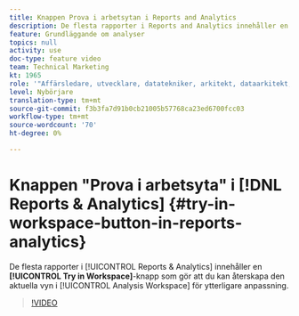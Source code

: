 ```yaml
---
title: Knappen Prova i arbetsytan i Reports and Analytics
description: De flesta rapporter i Reports and Analytics innehåller en Prova i arbetsyta-knapp som gör att du kan återskapa den aktuella vyn i Analysis Workspace för ytterligare anpassning.
feature: Grundläggande om analyser
topics: null
activity: use
doc-type: feature video
team: Technical Marketing
kt: 1965
role: '"Affärsledare, utvecklare, datatekniker, arkitekt, dataarkitekt, administratör, ledare"'
level: Nybörjare
translation-type: tm+mt
source-git-commit: f3b3fa7d91b0cb21005b57768ca23ed6700fcc03
workflow-type: tm+mt
source-wordcount: '70'
ht-degree: 0%

---
```



# Knappen &quot;Prova i arbetsyta&quot; i [!DNL Reports & Analytics] {#try-in-workspace-button-in-reports-analytics}

De flesta rapporter i [!UICONTROL Reports & Analytics] innehåller en **[!UICONTROL Try in Workspace]**-knapp som gör att du kan återskapa den aktuella vyn i [!UICONTROL Analysis Workspace] för ytterligare anpassning.

>[!VIDEO](https://video.tv.adobe.com/v/23959/?quality=12)
